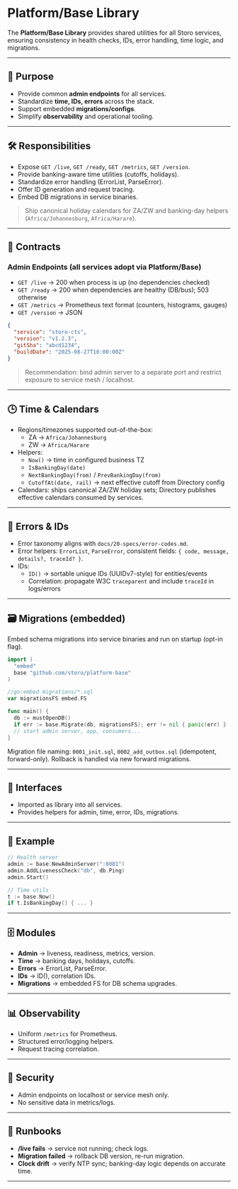 # Platform/Base Library

The **Platform/Base Library** provides shared utilities for all Storo services, ensuring consistency in health checks, IDs, error handling, time logic, and migrations.

---

## 🎯 Purpose
- Provide common **admin endpoints** for all services.  
- Standardize **time, IDs, errors** across the stack.  
- Support embedded **migrations/configs**.  
- Simplify **observability** and operational tooling.

---

## 🛠 Responsibilities
- Expose `GET /live`, `GET /ready`, `GET /metrics`, `GET /version`.  
- Provide banking-aware time utilities (cutoffs, holidays).  
- Standardize error handling (ErrorList, ParseError).  
- Offer ID generation and request tracing.  
- Embed DB migrations in service binaries.  

> Ship canonical holiday calendars for ZA/ZW and banking-day helpers (`Africa/Johannesburg`, `Africa/Harare`).

---

## 📑 Contracts

### Admin Endpoints (all services adopt via Platform/Base)
- `GET /live` → 200 when process is up (no dependencies checked)
- `GET /ready` → 200 when dependencies are healthy (DB/bus); 503 otherwise
- `GET /metrics` → Prometheus text format (counters, histograms, gauges)
- `GET /version` → JSON

```json
{
  "service": "storo-cts",
  "version": "v1.2.3",
  "gitSha": "abcd1234",
  "buildDate": "2025-08-27T10:00:00Z"
}
```

> Recommendation: bind admin server to a separate port and restrict exposure to service mesh / localhost.

---

## 🕒 Time & Calendars

- Regions/timezones supported out-of-the-box:
  - ZA → `Africa/Johannesburg`
  - ZW → `Africa/Harare`
- Helpers:
  - `Now()` → time in configured business TZ
  - `IsBankingDay(date)`
  - `NextBankingDay(from)` / `PrevBankingDay(from)`
  - `CutoffAt(date, rail)` → next effective cutoff from Directory config
- Calendars: ships canonical ZA/ZW holiday sets; Directory publishes effective calendars consumed by services.

---

## 🧰 Errors & IDs

- Error taxonomy aligns with `docs/20-specs/error-codes.md`.
- Error helpers: `ErrorList`, `ParseError`, consistent fields: `{ code, message, details?, traceId? }`.
- IDs:
  - `ID()` → sortable unique IDs (UUIDv7-style) for entities/events
  - Correlation: propagate W3C `traceparent` and include `traceId` in logs/errors

---

## 🗃️ Migrations (embedded)

Embed schema migrations into service binaries and run on startup (opt-in flag).

```go
import (
  "embed"
  base "github.com/storo/platform-base"
)

//go:embed migrations/*.sql
var migrationsFS embed.FS

func main() {
  db := mustOpenDB()
  if err := base.Migrate(db, migrationsFS); err != nil { panic(err) }
  // start admin server, app, consumers...
}
```

Migration file naming: `0001_init.sql`, `0002_add_outbox.sql` (idempotent, forward-only). Rollback is handled via new forward migrations.

---

## 🔌 Interfaces
- Imported as library into all services.  
- Provides helpers for admin, time, error, IDs, migrations.  

---

## 📐 Example

```go
// Health server
admin := base.NewAdminServer(":8081")
admin.AddLivenessCheck("db", db.Ping)
admin.Start()

// Time utils
t := base.Now()
if t.IsBankingDay() { ... }
```

---

## 🗄 Modules
- **Admin** → liveness, readiness, metrics, version.  
- **Time** → banking days, holidays, cutoffs.  
- **Errors** → ErrorList, ParseError.  
- **IDs** → ID(), correlation IDs.  
- **Migrations** → embedded FS for DB schema upgrades.  

---

## 📊 Observability
- Uniform `/metrics` for Prometheus.  
- Structured error/logging helpers.  
- Request tracing correlation.  

---

## 🔐 Security
- Admin endpoints on localhost or service mesh only.  
- No sensitive data in metrics/logs.  

---

## 🧭 Runbooks
- **/live fails** → service not running; check logs.  
- **Migration failed** → rollback DB version, re-run migration.  
- **Clock drift** → verify NTP sync; banking-day logic depends on accurate time.

---
